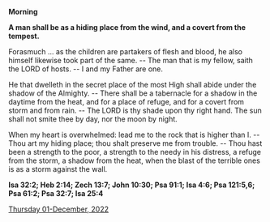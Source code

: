 **Morning**

**A man shall be as a hiding place from the wind, and a covert from the tempest.**
 
Forasmuch ... as the children are partakers of flesh and blood, he also himself likewise took part of the same. -- The man that is my fellow, saith the LORD of hosts. -- I and my Father are one.
 
He that dwelleth in the secret place of the most High shall abide under the shadow of the Almighty. -- There shall be a tabernacle for a shadow in the daytime from the heat, and for a place of refuge, and for a covert from storm and from rain. -- The LORD is thy shade upon thy right hand. The sun shall not smite thee by day, nor the moon by night.
 
When my heart is overwhelmed: lead me to the rock that is higher than I. -- Thou art my hiding place; thou shalt preserve me from trouble. -- Thou hast been a strength to the poor, a strength to the needy in his distress, a refuge from the storm, a shadow from the heat, when the blast of the terrible ones is as a storm against the wall.  

**Isa 32:2; Heb 2:14; Zech 13:7; John 10:30; Psa 91:1; Isa 4:6; Psa 121:5,6; Psa 61:2; Psa 32:7; Isa 25:4**

[Thursday 01-December, 2022](https://t.me/daily_light)
